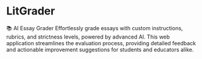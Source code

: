# LitGrader
📚 AI Essay Grader Effortlessly grade essays with custom instructions, rubrics, and strictness levels, powered by advanced AI. This web application streamlines the evaluation process, providing detailed feedback and actionable improvement suggestions for students and educators alike.
